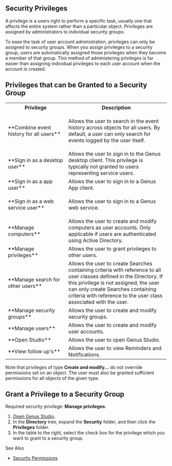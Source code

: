 ## Security Privileges

A privilege is a users right to perform a specific task, usually one that affects the entire system rather than a particular object. Privileges are assigned by administrators to individual security groups.

To ease the task of user account administration, privileges can only be assigned to security groups. When you assign privileges to a security group, users are automatically assigned those privileges when they become a member of that group. This method of administering privileges is far easier than assigning individual privileges to each user account when the account is created.


## Privileges that can be Granted to a Security Group

<table style="WIDTH: 100%">

<tbody>

<tr>

<th>Privilege</th>

<th>Description</th>

</tr>

<tr>

<td>**Combine event history for all users**</td>

<td>

Allows the user to search in the event history across objects for all users. By default, a user can only search for events logged by the user itself.

</td>

</tr>

<tr>

<td>**Sign in as a desktop user**</td>

<td>Allows the user to sign in to the Genus desktop client. This privilege is typically not granted to users representing service users.</td>

</tr>

<tr>

<td>**Sign in as a app user**</td>

<td>Allows the user to sign in to a Genus App client.</td>

</tr>

<tr>

<td>**Sign in as a web service user**</td>

<td>

Allows the user to sign in to a Genus web service.

</td>

</tr>

<tr>

<td>**Manage computers**</td>

<td>Allows the user to create and modify computers as user accounts. Only applicable if users are authenticated using Active Directory.</td>

</tr>

<tr>

<td>**Manage privileges**</td>

<td>Allows the user to grant privileges to other users.</td>

</tr>

<tr>

<td>**Manage search for other users**</td>

<td>Allows the user to create Searches containing criteria with reference to all user classes defined in the Directory. If this privilege is not assigned, the user can only create Searches containing criteria with reference to the user class associated with the user.</td>

</tr>

<tr>

<td>**Manage security groups**</td>

<td>Allows the user to create and modify security groups.</td>

</tr>

<tr>

<td>**Manage users**</td>

<td>Allows the user to create and modify user accounts.</td>

</tr>

<tr>

<td>**Open Studio**</td>

<td>Allows the user to open Genus Studio.</td>

</tr>

<tr>

<td>**View follow up's**</td>

<td>Allows the user to view Reminders and Notifications.</td>

</tr>

</tbody>

<colgroup><col width="30%" style="WIDTH: 30%"><col width="50%" style="WIDTH: 50%"></colgroup></table>

Note that privileges of type **Create and modify...** do not override permissions set on an object. The user must also be granted sufficient permissions for all objects of the given type.



## Grant a Privilege to a Security Group

Required security privilege: **Manage privileges**.

1.  [Open Genus Studio](../genus-studio-basics/how-to-open-genus-studio.md).
2.  In the **Directory** tree, expand the **Security** folder, and then click the **Privileges** folder.
3.  In the table to the right, select the check box for the privilege which you want to grant to a security group.



See Also

*   [Security Permissions](security-permissions.md)